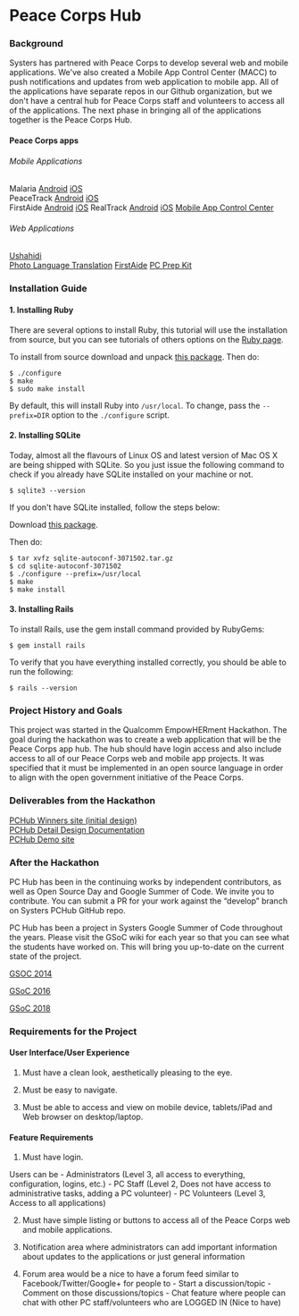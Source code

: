 # Peace Corps Hub

### Background

Systers has partnered with Peace Corps to develop several web and mobile applications. We've also created a Mobile App Control Center (MACC) to push notifications and updates from web application to mobile app. All of the applications have separate repos in our Github organization, but we don't have a central hub for Peace Corps staff and volunteers to access all of the applications. The next phase in bringing all of the applications together is the Peace Corps Hub.

#### Peace Corps apps

###### Mobile Applications
Malaria [Android](https://github.com/systers/malaria-app-android) [iOS](https://github.com/systers/malaria-app-ios)  
PeaceTrack [Android](https://github.com/systers/peacetrack-android) [iOS](https://github.com/systers/peacetrack-ios)  
FirstAide [Android](https://github.com/systers/FirstAide-Android) [iOS](https://github.com/systers/FirstAide-iOS)
RealTrack [Android](https://github.com/systers/realtrack-android) [iOS](https://github.com/systers/realtrack-ios)
[Mobile App Control Center](https://github.com/systers/app-web-server)

###### Web Applications
[Ushahidi](https://github.com/systers/crowdmap)  
[Photo Language Translation](https://github.com/systers/language-translation)
[FirstAide](https://github.com/systers/FirstAide-web)
[PC Prep Kit](https://github.com/systers/PC-Prep-Kit)

### Installation Guide

#### 1. Installing Ruby

There are several options to install Ruby, this tutorial will use the installation from source, but you can see tutorials of others options on the [Ruby page](https://www.ruby-lang.org/pt/documentation/installation/).

To install from source download and unpack [this package](https://cache.ruby-lang.org/pub/ruby/2.3/ruby-2.3.1.tar.gz).
Then do:

    $ ./configure
    $ make
    $ sudo make install
    
By default, this will install Ruby into `/usr/local`. To change, pass the `--prefix=DIR` option to the `./configure` script.

#### 2. Installing SQLite

Today, almost all the flavours of Linux OS and latest version of Mac OS X are being shipped with SQLite. So you just issue the following command to check if you already have SQLite installed on your machine or not.

    $ sqlite3 --version

If you don't have SQLite installed, follow the steps below:

Download [this package](http://www.sqlite.org/2016/sqlite-autoconf-3150000.tar.gz).

Then do:

    $ tar xvfz sqlite-autoconf-3071502.tar.gz
    $ cd sqlite-autoconf-3071502
    $ ./configure --prefix=/usr/local
    $ make
    $ make install
    
#### 3. Installing Rails

To install Rails, use the gem install command provided by RubyGems:

    $ gem install rails
    
To verify that you have everything installed correctly, you should be able to run the following:

    $ rails --version

### Project History and Goals

This project was started in the Qualcomm EmpowHERment Hackathon. The goal during the hackathon was to create a web application that will be the Peace Corps app hub. The hub should have login access and also include access to all of our Peace Corps web and mobile app projects. It was specified that it must be implemented in an open source language in order to align with the open government initiative of the Peace Corps.

### Deliverables from the Hackathon
[PCHub Winners site (initial design)](http://devpost.com/software/pchub)  
[PCHub Detail Design Documentation](https://docs.google.com/presentation/d/1D_6P7iuT4En1I_R66iP0-BW9zEIvjs6khLF324Jia-M/edit#slide=id.g5baf8cfec_0_13)  
[PCHub Demo site](http://peacecorpshub.weebly.com/home.html)  

### After the Hackathon
PC Hub has been in the continuing works by independent contributors, as well as Open Source Day and Google Summer of Code. We invite you to contribute. You can submit a PR for your work against the “develop” branch on Systers PCHub GitHub repo.

PC Hub has been a project in Systers Google Summer of Code throughout the years. Please visit the GSoC wiki for each year so that you can see what the students have worked on. This will bring you up-to-date on the current state of the project.

[GSOC 2014](https://github.com/systers/pchub/wiki/GSoC-2014-Vaibhavi-Desai)  

[GSoC 2016](https://github.com/systers/pchub/wiki/GSoC-2016-Izabela-Cardoso-&-Daisy-Nkweteyim) 

[GSoC 2018](https://github.com/systers/pchub/wiki/GSoC-2018-Jerica-Huang)

### Requirements for the Project


#### User Interface/User Experience

1. Must have a clean look, aesthetically pleasing to the eye.

2. Must be easy to navigate.

3. Must be able to access and view on mobile device, tablets/iPad and Web browser on desktop/laptop.


#### Feature Requirements

1. Must have login.

Users can be - Administrators (Level 3, all access to everything, configuration, logins, etc.) - PC Staff (Level 2, Does not have access to administrative tasks, adding a PC volunteer) - PC Volunteers (Level 3, Access to all applications)

2. Must have simple listing or buttons to access all of the Peace Corps web and mobile applications.

3. Notification area where administrators can add important information about updates to the applications or just general information

4. Forum area would be a nice to have a forum feed similar to Facebook/Twitter/Google+ for people to - Start a discussion/topic - Comment on those discussions/topics - Chat feature where people can chat with other PC staff/volunteers who are LOGGED IN (Nice to have)
